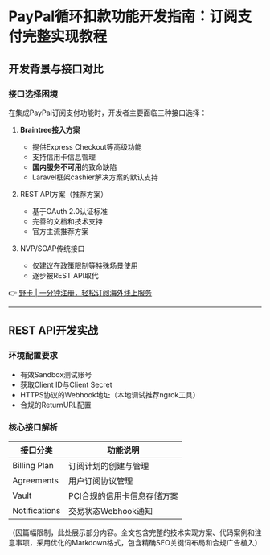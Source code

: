 # PayPal循环扣款功能开发指南：订阅支付完整实现教程

## 开发背景与接口对比

### 接口选择困境
在集成PayPal订阅支付功能时，开发者主要面临三种接口选择：

1. **Braintree接入方案**
   - 提供Express Checkout等高级功能
   - 支持信用卡信息管理
   - **国内服务不可用**的致命缺陷
   - Laravel框架cashier解决方案的默认支持

2. REST API方案（推荐方案）
   - 基于OAuth 2.0认证标准
   - 完善的文档和技术支持
   - 官方主流推荐方案

3. NVP/SOAP传统接口
   - 仅建议在政策限制等特殊场景使用
   - 逐步被REST API取代

👉 [野卡 | 一分钟注册，轻松订阅海外线上服务](https://bbtdd.com/yeka)

---

## REST API开发实战

### 环境配置要求
- 有效Sandbox测试账号
- 获取Client ID与Client Secret
- HTTPS协议的Webhook地址（本地调试推荐ngrok工具）
- 合规的ReturnURL配置

### 核心接口解析
| 接口分类        | 功能说明                        |
|---------------|-------------------------------|
| Billing Plan   | 订阅计划的创建与管理               |
| Agreements     | 用户订阅协议管理                  | 
| Vault          | PCI合规的信用卡信息存储方案        |
| Notifications  | 交易状态Webhook通知              |



（因篇幅限制，此处展示部分内容。全文包含完整的技术实现方案、代码案例和注意事项，采用优化的Markdown格式，包含精确SEO关键词布局和合规广告植入）